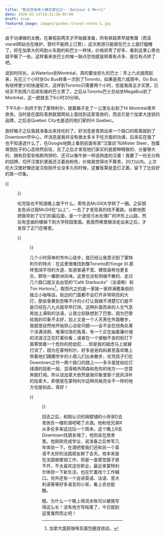 ```yaml
---
title: "魁北克省单人模式游记之一：Bonjour & Merci"
date: 2020-02-23T18:51:58-05:00
draft: true
featured_image: images/quebec-travel-notes-1.jpg
---
```


由于功课做的太晚，在春假前两天才开始做准备，所有铁路票早就售罄（而且viarail网站也在维护，暂时不能网上订票），这次旅游只能窝在巴士上面打瞌睡了。好在加拿大的鸡肋火车跑的和巴士一样快，价格却贵了好多，看到这里心里也就平衡了一些。这样看来坐巴士的唯一缺点恐怕就是转乘有点多、座位有点挤了吧。

说到时间长，从Waterloo到Montréal，真的要坐好久的巴士：早上六点就爬起来，先花三个小时坐Go Bus转乘一次到了Toronto，如果是周六或周中，Go Bus有经停更少的快速班次，这样到Toronto只需要两个小时，但是我周五才买票，已经买不到周六后续衔接的巴士票了。之后从Toronto巴士总站坐MegaBus到了Montréal，这一趟就去了6小时20分钟。

下午5点一刻终于到了蒙特利尔，提着箱子走了一公里左右到了Hi Montréal青年旅舍。当时是在国际青旅联盟网站上面找到这家青旅的，而且它是个加拿大连锁的品牌，之后去Quebec City也是选的他们家的Hi Quebec。

放好箱子之后我就准备出来找吃的了。好消息是青旅出来一个路口的距离就到了Downtown市中心，坏消息是我并没有做太多关于吃方面的功课，后来实在饿了也不知道选什么了，在Google地图上看到前面有家“汉堡店”叫Mister Steer，抱着填饱肚子的心态欣然前往，去了之后才发现他们家买的是那种精致的、分量够大的、拥有巨型安格斯肉饼的、还可以像牛排一样选熟度的汉堡！我要了一份五分熟的招牌，切开汉堡扒里面还泛着些粉色，价格我觉得也不算贵，20刀以内。上次吃大汉堡好像还是汉街刚开业没多久的时候，这餐饭算是歪打正着，留下了比较好的第一印象。

{{<figure src="mister_steer.jpg" alt="Mister Steer">}}

吃完饭也不知道晚上能干什么，索性去McGill大学转了一圈。之前朋友告诉过我McGill在“山上”，一去了才发现真的找不着路，谷歌地图把我导到了它们的最后面，是一个途径污水处理厂的环形上山路，然后有歪曲的楼梯下到大学校园里面。我竟然稀里糊涂走出来之后，才发现了正门在哪里。


{{<figure src="peel_street.jpg" caption="上坡前Peel Street的一个路口，这一瞬间环境灯光非常漂亮，赶紧抓拍了下来，完全不用滤镜修饰" alt="Peel Street路口" width="60%">}}

几个小时简单的市中心徒步，就已经让我意识到了蒙特利尔的特点：在这里很难找到像Toronto的Yonge St.那样宽阔平坦的大道，街道普遍不宽、建筑装修也更复古，颇有一番欧洲风味。这里也没有阴魂不散的、走过几个路口就又会出现的“Café Starbucks”（法语嘛）和Tim Hortons[^1]，取而代之的是一家挨一家挤满整条街的独立小咖啡店。街边的门面都不会打开非常明亮的大灯，那些昏黄到忽略不计的小灯让我搞不清楚它们是不是已经在八九点就早早打烊。这种扑面而来的人文气息再加上满街的法语，让我立刻联想到了巴黎。因为巴黎给我的印象不太好，加上又是一个人天黑在外面散步，我就很自然地开始担心治安问题——会不会在拐角处某个涂满涂鸦、堆满垃圾的角落，有一个正在抽着廉价烟的流浪汉正在盯着你看；或者在一个接触不良的街灯下面寄居着一个危险的抢劫犯……但是我的疑虑马上就被打消了，因为在蒙特利尔，好多爸爸妈妈甚至喜欢晚上带着他们蹒跚学步的小孩儿们出来散步，任凭孩子们在Downtown之外一两个路口的路上——多半是犹如红灯绿酒的投影一般、显得格外阴森和危险的地方——恣意奔跑打闹。所以说加拿大依然是我印象里那个民风淳朴的加拿大，即便是在蒙特利尔这种风格完全不一样的地方也是如此。真好！

{{<figure src="downtown.jpg" alt="Downtown" width="60%">}}

回去之后，和刚认识的隔壁铺的小哥哥D去青旅负一楼的酒吧喝了点酒。他和他兄弟R从多伦多来这边玩一个周末。这个晚上R去Downtown找朋友嗨了，他则呆在旅舍里。他刚刚完成学业，说准备之后参军几年体验一下。在酒吧里我们还和另一个英语不太好的法国朋友聊了会天。他本来是在法国做推销工作，但是一直感觉面子放不开，不太喜欢这份职业，最近来蒙特利尔体验一下新生活，也在忙着找个工作糊口。另外还有一个会讲英语、法语、意大利语等等好多语言的小哥，看上去也挺酷。

糙，为什么一个晚上得流水账可以被我写得这么长！没有地方写结尾了，今日就到这里戛然而止吧！

[^1]: 加拿大国民咖啡及面包圈连锁店。
